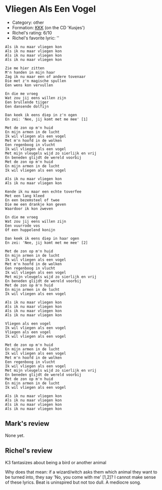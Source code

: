 # Vliegen Als Een Vogel

 * Category: other
 * Formation: [KKK](Kkk.md) (on the CD 'Kusjes')
 * Richel's rating: 6/10
 * Richel's favorite lyric: ''

```
Als ik nu maar vliegen kon
Als ik nu maar vliegen kon
Als ik nu maar vliegen kon
Als ik nu maar vliegen kon

Zie me hier zitten
M'n handen in mijn haar
Zag ik nu maar een of andere tovenaar
Die met z'n magische spullen
Een wens kon vervullen

En die me vroeg
Wat zou jij eens willen zijn
Een brullende tijger
Een dansende dolfijn

Dan keek ik eens diep in z'n ogen
En zei: 'Nee, jij komt met me mee' [1]

Met de zon op m'n huid
En mijn armen in de lucht
Ik wil vliegen als een vogel
Met m'n hoofd in de wolken
Een regenboog in vlucht
Ik wil vliegen als een vogel
Met mijn vleugels wijd zo sierlijk en vrij
En beneden glijdt de wereld voorbij
Met de zon op m'n huid
En mijn armen in de lucht
Ik wil vliegen als een vogel

Als ik nu maar vliegen kon
Als ik nu maar vliegen kon

Kende ik nu maar een echte toverfee
Met een lang kleed
En een bezemsteel of twee
Die me een drankje kon geven
Waardoor ik kon zweven

En die me vroeg
Wat zou jij eens willen zijn
Een vuurrode vos
Of een huppelend konijn

Dan keek ik eens diep in haar ogen
En zei: 'Nee, jij komt met me mee' [2]

Met de zon op m'n huid
En mijn armen in de lucht
Ik wil vliegen als een vogel
Met m'n hoofd in de wolken
Een regenboog in vlucht
Ik wil vliegen als een vogel
Met mijn vleugels wijd zo sierlijk en vrij
En beneden glijdt de wereld voorbij
Met de zon op m'n huid
En mijn armen in de lucht
Ik wil vliegen als een vogel

Als ik nu maar vliegen kon
Als ik nu maar vliegen kon
Als ik nu maar vliegen kon
Als ik nu maar vliegen kon

Vliegen als een vogel
Ik wil vliegen als een vogel
Vliegen als een vogel
Ik wil vliegen als een vogel

Met de zon op m'n huid
En mijn armen in de lucht
Ik wil vliegen als een vogel
Met m'n hoofd in de wolken
Een regenboog in vlucht
Ik wil vliegen als een vogel
Met mijn vleugels wijd zo sierlijk en vrij
En beneden glijdt de wereld voorbij
Met de zon op m'n huid
En mijn armen in de lucht
Ik wil vliegen als een vogel

Als ik nu maar vliegen kon
Als ik nu maar vliegen kon
Als ik nu maar vliegen kon
Als ik nu maar vliegen kon
```

## Mark's review

None yet.

## Richel's review

K3 fantasizes about being a bird or another animal

Why does that mean: if a wizard/witch asks them which animal they want to be turned into, they say 'No, you come with me' [1,2]? I cannot make sense of these lyrics. Beat is uninspired but not too dull. A mediocre song.
